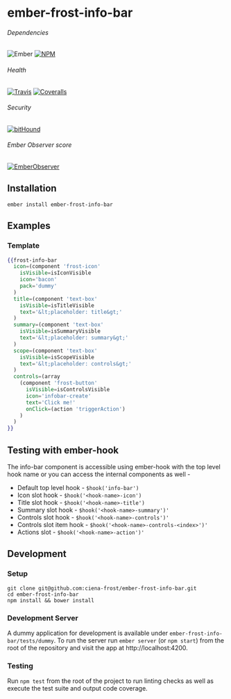 [ci-img]: https://img.shields.io/travis/ciena-frost/ember-frost-info-bar.svg "Travis CI Build Status"
[ci-url]: https://travis-ci.org/ciena-frost/ember-frost-info-bar

[cov-img]: https://img.shields.io/coveralls/ciena-frost/ember-frost-info-bar.svg "Coveralls Code Coverage"
[cov-url]: https://coveralls.io/github/ciena-frost/ember-frost-info-bar

[npm-img]: https://img.shields.io/npm/v/ember-frost-info-bar.svg "NPM Version"
[npm-url]: https://www.npmjs.com/package/ember-frost-info-bar

[ember-observer-badge]: http://emberobserver.com/badges/ember-frost-info-bar.svg "Ember Observer score"
[ember-observer-badge-url]: http://emberobserver.com/addons/ember-frost-info-bar

[ember-img]: https://img.shields.io/badge/ember-2.3+-orange.svg "Ember 2.3+"

[bithound-img]: https://www.bithound.io/github/ciena-frost/ember-frost-info-bar/badges/score.svg "bitHound"
[bithound-url]: https://www.bithound.io/github/ciena-frost/ember-frost-info-bar


# ember-frost-info-bar
###### Dependencies

![Ember][ember-img]
[![NPM][npm-img]][npm-url]

###### Health

[![Travis][ci-img]][ci-url]
[![Coveralls][cov-img]][cov-url]

###### Security

[![bitHound][bithound-img]][bithound-url]

###### Ember Observer score
[![EmberObserver][ember-observer-badge]][ember-observer-badge-url]

## Installation
```
ember install ember-frost-info-bar
```

## Examples
### Template
```handlebars
{{frost-info-bar
  icon=(component 'frost-icon'
    isVisible=isIconVisible
    icon='bacon'
    pack='dummy'
  )
  title=(component 'text-box'
    isVisible=isTitleVisible
    text='&lt;placeholder: title&gt;'
  )
  summary=(component 'text-box'
    isVisible=isSummaryVisible
    text='&lt;placeholder: summary&gt;'
  )
  scope=(component 'text-box'
    isVisible=isScopeVisible
    text='&lt;placeholder: controls&gt;'
  )
  controls=(array
    (component 'frost-button'
      isVisible=isControlsVisible
      icon='infobar-create'
      text='Click me!'
      onClick=(action 'triggerAction')
    )
  )
}}
```

## Testing with ember-hook
The info-bar component is accessible using ember-hook with the top level hook name or you can access the internal components as well -
* Default top level hook - `$hook('info-bar')`
* Icon slot hook - `$hook('<hook-name>-icon')`
* Title slot hook - `$hook('<hook-name>-title')`
* Summary slot hook - `$hook('<hook-name>-summary')'`
* Controls slot hook - `$hook('<hook-name>-controls')'`
* Controls slot item hook - `$hook('<hook-name>-controls-<index>')'`
* Actions slot - `$hook('<hook-name>-action')'`

## Development
### Setup
```
git clone git@github.com:ciena-frost/ember-frost-info-bar.git
cd ember-frost-info-bar
npm install && bower install
```

### Development Server
A dummy application for development is available under `ember-frost-info-bar/tests/dummy`.
To run the server run `ember server` (or `npm start`) from the root of the repository and
visit the app at http://localhost:4200.

### Testing
Run `npm test` from the root of the project to run linting checks as well as execute the test suite
and output code coverage.
